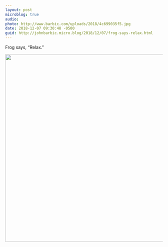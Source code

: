 ```yaml
---
layout: post
microblog: true
audio: 
photo: http://www.barbic.com/uploads/2018/4c699035f5.jpg
date: 2018-12-07 09:30:48 -0500
guid: http://johnbarbic.micro.blog/2018/12/07/frog-says-relax.html
---
```

Frog says, “Relax.”

<img src="http://www.barbic.com/uploads/2018/4c699035f5.jpg" width="600" height="600" alt="" />

